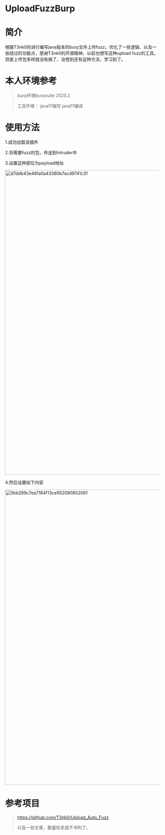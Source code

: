 ﻿# UploadFuzzBurp

# 简介
  根据T3nk0的进行编写java版本的burp文件上传fuzz，优化了一些逻辑、以及一些绕过的功能点，感谢T3nk0的开源精神，以前也想写这种upload fuzz的工具，但是上传包多样就没有搞了，没想到还有这种方法，学习到了。

# 本人环境参考
> burp环境burpsuite 2025.2
>
> 工具环境：
>   java17编写
>   java17编译

# 使用方法
1.成功加载该插件

2.将需要fuzz的包，传送到Intruder中

3.设置这种部位为payload地址

<img width="993" alt="d7ddb43e46fa0a43360b7acd9741c31" src="https://github.com/user-attachments/assets/96c353f2-7e31-479e-aacc-40160ea18184" />

4.然后设置如下内容

<img width="962" alt="5bb289c7ea7184f13ce952090852061" src="https://github.com/user-attachments/assets/c7ff7855-ea31-4722-a64e-034760099bb2" />

# 参考项目
> https://github.com/T3nk0/Upload_Auto_Fuzz
>
> 以及一些文章，数量较多就不书列了。
